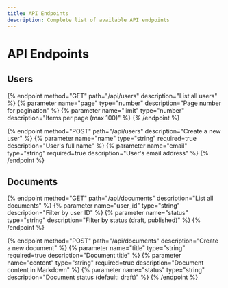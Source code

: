 ```yaml
---
title: API Endpoints
description: Complete list of available API endpoints
---
```


# API Endpoints

## Users

{% endpoint method="GET" path="/api/users" description="List all users" %}
{% parameter name="page" type="number" description="Page number for pagination" %}
{% parameter name="limit" type="number" description="Items per page (max 100)" %}
{% /endpoint %}

{% endpoint method="POST" path="/api/users" description="Create a new user" %}
{% parameter name="name" type="string" required=true description="User's full name" %}
{% parameter name="email" type="string" required=true description="User's email address" %}
{% /endpoint %}

## Documents

{% endpoint method="GET" path="/api/documents" description="List all documents" %}
{% parameter name="user_id" type="string" description="Filter by user ID" %}
{% parameter name="status" type="string" description="Filter by status (draft, published)" %}
{% /endpoint %}

{% endpoint method="POST" path="/api/documents" description="Create a new document" %}
{% parameter name="title" type="string" required=true description="Document title" %}
{% parameter name="content" type="string" required=true description="Document content in Markdown" %}
{% parameter name="status" type="string" description="Document status (default: draft)" %}
{% /endpoint %} 